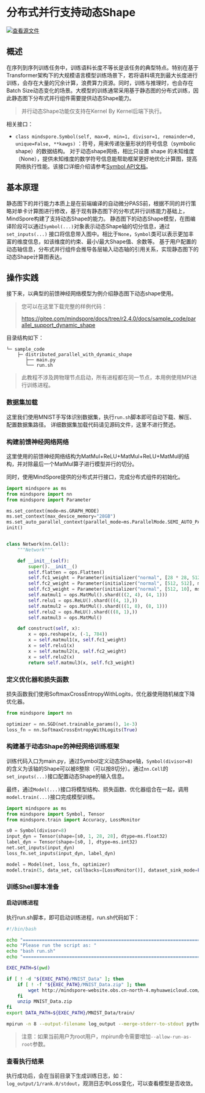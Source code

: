 # 分布式并行支持动态Shape

[![查看源文件](https://mindspore-website.obs.cn-north-4.myhuaweicloud.com/website-images/r2.4.0/resource/_static/logo_source.svg)](https://gitee.com/mindspore/docs/blob/r2.4.0/docs/mindspore/source_zh_cn/model_train/parallel/support_dynamic_shape_in_parallel.md)

## 概述

在序列到序列训练任务中，训练语料长度不等长是该任务的典型特点。特别在基于Transformer架构下的大规模语言模型训练场景下，若将语料填充到最大长度进行训练，会存在大量的冗余计算，浪费算力资源。同时，训练与推理时，也会存在Batch Size动态变化的场景。大模型的训练通常采用基于静态图的分布式训练，因此静态图下分布式并行组件需要提供动态Shape能力。

> 并行动态Shape功能仅支持在Kernel By Kernel后端下执行。

相关接口：

- `class mindspore.Symbol(self, max=0, min=1, divisor=1, remainder=0, unique=False, **kawgs)`
   ：符号，用来传递张量形状的符号信息（symbolic shape）的数据结构。 对于动态shape网络，相比只设置 shape
   的未知维度（None），提供未知维度的数学符号信息能帮助框架更好地优化计算图，提高网络执行性能。该接口详细介绍请参考[Symbol API文档](https://www.mindspore.cn/docs/zh-CN/r2.4.0/api_python/mindspore/mindspore.Symbol.html)。

## 基本原理

静态图下的并行能力本质上是在前端编译的自动微分PASS前，根据不同的并行策略对单卡计算图进行修改，基于现有静态图下的分布式并行训练能力基础上，MindSpore构建了支持动态Shape的能力。
静态图下的动态Shape模型，在图编译阶段可以通过`Symbol(...)`对象表示动态Shape轴的切分信息，通过`set_inputs(...)`
接口将信息带入图中。相比于`None`，`Symbol`类可以表示更加丰富的维度信息，如该维度的约束、最小/最大Shape值、余数等。
基于用户配置的动态轴信息，分布式并行组件会推导各层输入动态轴的引用关系，实现静态图下的动态Shape计算图表达。

## 操作实践

接下来，以典型的前馈神经网络模型为例介绍静态图下动态shape使用。

> 您可以在这里下载完整的样例代码：
>
> <https://gitee.com/mindspore/docs/tree/r2.4.0/docs/sample_code/parallel_support_dynamic_shape>

目录结构如下：

```text
└─ sample_code
    ├─ distributed_parallel_with_dynamic_shape
       ├── main.py
       └── run.sh
```

> 此教程不涉及跨物理节点启动，所有进程都在同一节点，本用例使用MPI进行训练进程。

### 数据集加载

这里我们使用MNIST手写体识别数据集，执行`run.sh`脚本即可自动下载、解压、配置数据集路径。 详细数据集加载代码请见源码文件，这里不进行赘述。

### 构建前馈神经网络网络

这里使用的前馈神经网络结构为MatMul+ReLU+MatMul+ReLU+MatMul的结构，并对除最后一个MatMul算子进行模型并行的切分。

同时，使用MindSpore提供的分布式并行接口，完成分布式组件的初始化。

```python
import mindspore as ms
from mindspore import nn
from mindspore import Parameter

ms.set_context(mode=ms.GRAPH_MODE)
ms.set_context(max_device_memory="28GB")
ms.set_auto_parallel_context(parallel_mode=ms.ParallelMode.SEMI_AUTO_PARALLEL)
init()


class Network(nn.Cell):
    """Network"""

    def __init__(self):
        super().__init__()
        self.flatten = ops.Flatten()
        self.fc1_weight = Parameter(initializer("normal", [28 * 28, 512], ms.float32))
        self.fc2_weight = Parameter(initializer("normal", [512, 512], ms.float32))
        self.fc3_weight = Parameter(initializer("normal", [512, 10], ms.float32))
        self.matmul1 = ops.MatMul().shard(((2, 4), (4, 1)))
        self.relu1 = ops.ReLU().shard(((4, 1),))
        self.matmul2 = ops.MatMul().shard(((1, 8), (8, 1)))
        self.relu2 = ops.ReLU().shard(((8, 1),))
        self.matmul3 = ops.MatMul()

    def construct(self, x):
        x = ops.reshape(x, (-1, 784))
        x = self.matmul1(x, self.fc1_weight)
        x = self.relu1(x)
        x = self.matmul2(x, self.fc2_weight)
        x = self.relu2(x)
        return self.matmul3(x, self.fc3_weight)
```

### 定义优化器和损失函数

损失函数我们使用SoftmaxCrossEntropyWithLogits，优化器使用随机梯度下降优化器。

```python
from mindspore import nn

optimizer = nn.SGD(net.trainable_params(), 1e-3)
loss_fn = nn.SoftmaxCrossEntropyWithLogits(True)
```

### 构建基于动态Shape的神经网络训练框架

训练代码入口为main.py，通过Symbol定义动态Shape轴，`Symbol(divisor=8)`
的含义为该轴的Shape可以被8整除（可以按8切分）。通过`nn.Cell`的`set_inputs(...)`接口配置动态Shape的输入信息。

最终，通过`Model(...)`接口将模型结构、损失函数、优化器组合在一起，调用`model.train(...)`接口完成模型训练。

```python
import mindspore as ms
from mindspore import Symbol, Tensor
from mindspore.train import Accuracy, LossMonitor

s0 = Symbol(divisor=8)
input_dyn = Tensor(shape=[s0, 1, 28, 28], dtype=ms.float32)
label_dyn = Tensor(shape=[s0, ], dtype=ms.int32)
net.set_inputs(input_dyn)
loss_fn.set_inputs(input_dyn, label_dyn)

model = Model(net, loss_fn, optimizer)
model.train(5, data_set, callbacks=[LossMonitor()], dataset_sink_mode=False)
```

### 训练Shell脚本准备

#### 启动训练进程

执行run.sh脚本，即可启动训练进程，run.sh代码如下：

```bash
#!/bin/bash

echo "=============================================================================================================="
echo "Please run the script as: "
echo "bash run.sh"
echo "=============================================================================================================="

EXEC_PATH=$(pwd)

if [ ! -d "${EXEC_PATH}/MNIST_Data" ]; then
    if [ ! -f "${EXEC_PATH}/MNIST_Data.zip" ]; then
        wget http://mindspore-website.obs.cn-north-4.myhuaweicloud.com/notebook/datasets/MNIST_Data.zip
    fi
    unzip MNIST_Data.zip
fi
export DATA_PATH=${EXEC_PATH}/MNIST_Data/train/

mpirun -n 8 --output-filename log_output --merge-stderr-to-stdout python main.py
```

> 注意：如果当前用户为root用户，mpirun命令需要增加`--allow-run-as-root`参数。

### 查看执行结果

执行成功后，会在当前目录下生成训练日志，如：`log_output/1/rank.0/stdout`，观测日志中Loss变化，可以查看模型是否收敛。
